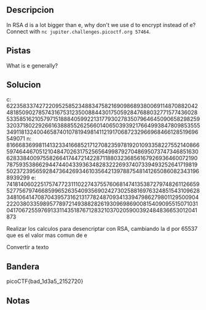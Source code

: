 ## Descripcion
In RSA d is a lot bigger than e, why don't we use d to encrypt instead of e? Connect with `nc jupiter.challenges.picoctf.org 57464`.

## Pistas
What is e generally?

## Solucion
c: 62235833742722095258523488347582169098689380069114870882042481850902785743167531235008844301750592847688032771577436028533585162105797151888405992213177930278350796464509065829825932037180229266163888552625660140650393921766499384780985355534911813240046587401078194981411219170687232966968466128519696549071
n: 81666836998114132334166852171270823597819201093358227552140866597464467051210484702631752565649987927048695073747346851630628338400975582664174472142287118803236856167926936460072190787593538662944744043393634828322269374073394932526417198195023723956592847364269346103564213978875481412650860823431968939299
e: 74181406022517574772311102274375576068147413538727974826112665952775679746685996526354093569024273025881697632485154310962834810641470870439573162131778248709341339479862798011295009042220380335989577897214938828261930969869008154090955150710310417067255976913311435187671283210370205900392484836653012041873

Realizar los calculos para desencriptar con RSA, cambiando la d por 65537 que es el valor mas comun de e

Convertir a texto

## Bandera
picoCTF{bad_1d3a5_2152720}

## Notas



